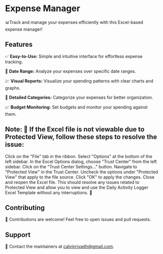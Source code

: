 # Expense Manager
📊Track and manage your expenses efficiently with this Excel-based expense manager!

## Features

✅ **Easy-to-Use:** Simple and intuitive interface for effortless expense tracking.

📅 **Date Range:** Analyze your expenses over specific date ranges.

💹 **Visual Reports:** Visualize your spending patterns with clear charts and graphs.

📑 **Detailed Categories:** Categorize your expenses for better organization.

📈 **Budget Monitoring:** Set budgets and monitor your spending against them.


## Note: 🛑 If the Excel file is not viewable due to Protected View, follow these steps to resolve the issue:

Click on the "File" tab in the ribbon.
Select "Options" at the bottom of the left sidebar.
In the Excel Options dialog, choose "Trust Center" from the left sidebar.
Click on the "Trust Center Settings..." button.
Navigate to "Protected View" in the Trust Center.
Uncheck the options under "Protected View" that apply to the file source.
Click "OK" to apply the changes.
Close and reopen the Excel file.
This should resolve any issues related to Protected View and allow you to view and use the Daily Activity Logger Excel Template without any interruptions. 🚀


## Contributing
🤝 Contributions are welcome! Feel free to open issues and pull requests.

## Support

📧 Contact the maintainers at calvinriyadh@gmail.com.
